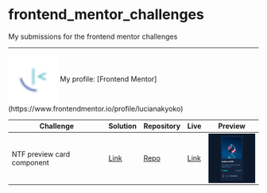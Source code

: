 # frontend_mentor_challenges
My submissions for the frontend mentor challenges

---
<img align="center" alt="Frontend Mentor icon" height="100" width="100" src="https://github.com/lucianakyoko/frontend_mentor_challenges/blob/main/nft-preview-card-component/images/favicon-32x32.png">
 My profile: [Frontend Mentor](https://www.frontendmentor.io/profile/lucianakyoko)

| Challenge | Solution | Repository | Live | Preview |
| --- | --- | --- | ---| --- |
| NTF preview card component | [Link](https://www.frontendmentor.io/solutions/ntf-preview-card-component-using-sass-Ryncg9Kqq) | [Repo](https://github.com/lucianakyoko/frontend_mentor_challenges/tree/main/nft-preview-card-component) | [Link](https://ntf-preview-card.netlify.app/) | <img align="center" alt="Miniatura da imagem do projeto" height="100" width="100" src="https://github.com/lucianakyoko/frontend_mentor_challenges/blob/main/screenshots/NTF-card_screenshot.png"> |



